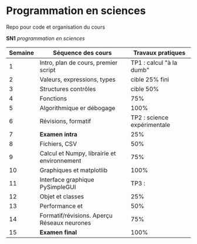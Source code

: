 # Programmation en sciences
Repo pour code et organisation du cours 

**SN1** *programmation en sciences*

| Semaine     | Séquence des cours                          | Travaux pratiques           |
| ----------- |---------------------------------------------|-----------------------------|
| 1           | Intro, plan de cours, premier script        | TP1 : calcul "à la dumb"    |
| 2           | Valeurs, expressions, types                 | cible 25% fini              |
| 3           | Structures contrôles                        | cible 50%                   |
| 4           | Fonctions                                   | 75%                         |
| 5           | Algorithmique er débogage                   | 100%                        |
| 6           | Révisions, formatif                         | TP2 : science expérimentale |
| 7           | **Examen intra**                            | 25%                         |
| 8           | Fichiers, CSV                               | 50%                         |
| 9           | Calcul et Numpy, librairie et environnement | 75%                         |
| 10           | Graphiques et matplotlib                    | 100%                        |
| 11          | Interface graphique PySimpleGUI             | TP3 :                       |
| 12           | Objet et classes                            | 25%                         |
| 13           | Performance et                              | 50%                         |
| 14          | Formatif/révisions. Aperçu Réseaux neurones | 75%                         |
| 15          | **Examen final**                            | 100%                        |
